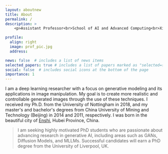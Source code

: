 ```yaml
---
layout: aboutnew
title: About
permalink: /
description: >
    <p>Assistant Professor<br>School of AI and Advanced Computing<br>Xi’an Jiaotong-Liverpool University</p>

profile:
  align: right
  image: prof_pic.jpg
  address: 

news: false  # includes a list of news items
selected_papers: true # includes a list of papers marked as "selected={true}"
social: false  # includes social icons at the bottom of the page
importance: 1
---
```


I am a deep learning researcher with a focus on generative modeling and its applications in image manipulation. My goal is to create more realistic and controllable generated images through the use of these techniques. I received my Ph.D. from the University of Nottingham in 2018, and my master's and bachelor's degrees from China University of Mining and Technology (Beijing) in 2014 and 2011, respectively. I was born in the beautiful city of [Enshi](https://en.wikipedia.org/wiki/Enshi_City), Hubei Province, China.

>I am seeking highly motivated PhD students who are passionate about advancing research in generative AI, including areas such as GANs, Diffusion Models, and MLLMs. Successful candidates will earn a PhD degree from the University of Liverpool, UK.